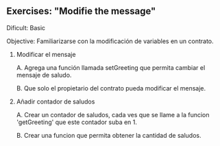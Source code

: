 ## Exercises: "Modifie the message"

Dificult: Basic

Objective: Familiarizarse con la modificación de variables en un contrato.

1. Modificar el mensaje

	A. Agrega una función llamada setGreeting que permita cambiar el mensaje de saludo.

	B. Que solo el propietario del contrato pueda modificar el mensaje.

2. Añadir contador de saludos

	A. Crear un contador de saludos, cada ves que se llame a la funcion 'getGreeting' que este contador suba en 1.

	B. Crear una funcion que permita obtener la cantidad de saludos.
